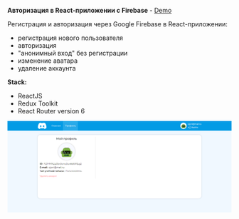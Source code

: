 __Авторизация в React-приложении с Firebase__ - [Demo](https://sergeibesunov.github.io/react-authorization/)

Регистрация и авторизация через Google Firebase в React-приложении:
- регистрация нового пользователя
- авторизация
- "анонимный вход" без регистрации
- изменение аватара
- удаление аккаунта


__Stack:__

- ReactJS
- Redux Toolkit 
- React Router version 6

 ![DemoImg](promo.png)